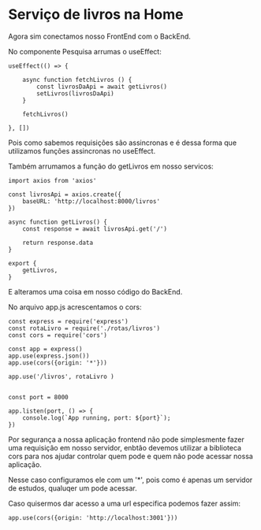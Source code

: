 # Serviço de livros na Home

Agora sim conectamos nosso FrontEnd com o BackEnd.

No componente Pesquisa arrumas o useEffect:

    useEffect(() => {

        async function fetchLivros () {
            const livrosDaApi = await getLivros()
            setLivros(livrosDaApi)
        }

        fetchLivros()

    }, [])

Pois como sabemos requisições são assincronas e é dessa forma que utilizamos funções assincronas no useEffect.

Também arrumamos a função do getLivros em nosso servicos:

    import axios from 'axios'

    const livrosApi = axios.create({
        baseURL: 'http://localhost:8000/livros'
    })

    async function getLivros() {
        const response = await livrosApi.get('/')

        return response.data
    }

    export {
        getLivros,
    }

E alteramos uma coisa em nosso código do BackEnd.

No arquivo app.js acrescentamos o cors:

    const express = require('express')
    const rotaLivro = require('./rotas/livros')
    const cors = require('cors')

    const app = express()
    app.use(express.json())
    app.use(cors({origin: '*'}))

    app.use('/livros', rotaLivro )


    const port = 8000

    app.listen(port, () => {
        console.log(`App running, port: ${port}`);
    })

Por segurança a nossa aplicação frontend não pode simplesmente fazer uma requisição em nosso servidor, enbtão devemos utilizar a biblioteca cors para nos ajudar controlar quem pode e quem não pode acessar nossa aplicação.

Nesse caso configuramos ele com um '*', pois como é apenas um servidor de estudos, qualuqer um pode acessar.

Caso quisermos dar acesso a uma url especifica podemos fazer assim:

    app.use(cors({origin: 'http://localhost:3001'}))
